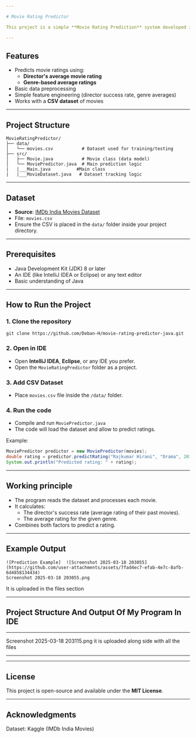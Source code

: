 ```yaml
---

# Movie Rating Predictor 

This project is a simple **Movie Rating Prediction** system developed in **Java**. The goal is to predict movie ratings based on factors such as **director**, **movie name**, **genre**, and **release year**, using a dataset of movies.

---
```


## Features

- Predicts movie ratings using:
  - **Director's average movie rating**
  - **Genre-based average ratings**
- Basic data preprocessing
- Simple feature engineering (director success rate, genre averages)
- Works with a **CSV dataset** of movies

---

## Project Structure

```
MovieRatingPredictor/
├── data/
│   └── movies.csv           # Dataset used for training/testing
├── src/
│   ├── Movie.java           # Movie class (data model)
│   └── MoviePredictor.java  # Main prediction logic
|   |___Main.java          #Main class
|   |___MovieDataset.java   # Dataset tracking logic

```

---

##  Dataset

- **Source**: [IMDb India Movies Dataset](https://www.kaggle.com/datasets/adrianmcmahon/imdb-india-movies)
- File: `movies.csv`
- Ensure the CSV is placed in the `data/` folder inside your project directory.

---

## Prerequisites

- Java Development Kit (JDK) 8 or later
- An IDE (like IntelliJ IDEA or Eclipse) or any text editor
- Basic understanding of Java 

---

## How to Run the Project

### 1. Clone the repository
```
git clone https://github.com/Deban-H/movie-rating-predictor-java.git
```

### 2. Open in IDE
- Open **IntelliJ IDEA**, **Eclipse**, or any IDE you prefer.
- Open the `MovieRatingPredictor` folder as a project.

### 3. Add CSV Dataset
- Place `movies.csv` file inside the `/data/` folder.

### 4. Run the code
- Compile and run `MoviePredictor.java`
- The code will load the dataset and allow to predict ratings.

Example:
```java
MoviePredictor predictor = new MoviePredictor(movies);
double rating = predictor.predictRating("Rajkumar Hirani", "Drama", 2018);
System.out.println("Predicted rating: " + rating);
```

---

## Working principle
- The program reads the dataset and processes each movie.
- It calculates:
  - The director's success rate (average rating of their past movies).
  - The average rating for the given genre.
- Combines both factors to predict a rating.

---

## Example Output
```
![Prediction Example]  ![Screenshot 2025-03-18 203055](https://github.com/user-attachments/assets/7fad4ec7-efab-4e7c-8afb-6d4858134434)
Screenshot 2025-03-18 203055.png

```
It is uploaded in the files section

---
## Project Structure And Output Of My Program In IDE
---
Screenshot 2025-03-18 203115.png
it is uploaded along side with all the files

---

---
##  License
This project is open-source and available under the **MIT License**.

---


##  Acknowledgments
Dataset: Kaggle (IMDb India Movies)
  
